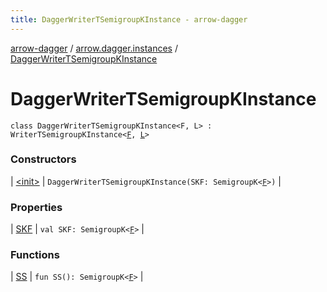 ```yaml
---
title: DaggerWriterTSemigroupKInstance - arrow-dagger
---
```


[arrow-dagger](../../index.html) / [arrow.dagger.instances](../index.html) / [DaggerWriterTSemigroupKInstance](./index.html)

# DaggerWriterTSemigroupKInstance

`class DaggerWriterTSemigroupKInstance<F, L> : WriterTSemigroupKInstance<`[`F`](index.html#F)`, `[`L`](index.html#L)`>`

### Constructors

| [&lt;init&gt;](-init-.html) | `DaggerWriterTSemigroupKInstance(SKF: SemigroupK<`[`F`](index.html#F)`>)` |

### Properties

| [SKF](-s-k-f.html) | `val SKF: SemigroupK<`[`F`](index.html#F)`>` |

### Functions

| [SS](-s-s.html) | `fun SS(): SemigroupK<`[`F`](index.html#F)`>` |

